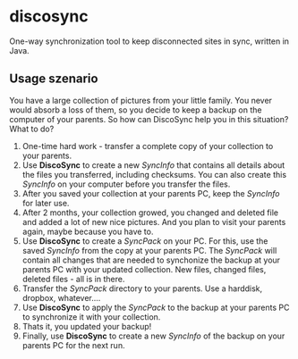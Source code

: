 # discosync
One-way synchronization tool to keep disconnected sites in sync, written in Java.

## Usage szenario
You have a large collection of pictures from your little family. You never would absorb a loss of them, so you decide to keep a backup on the computer of your parents.
So how can DiscoSync help you in this situation? What to do?
1. One-time hard work - transfer a complete copy of your collection to your parents.
2. Use **DiscoSync** to create a new _SyncInfo_ that contains all details about the files you transferred, including checksums. You can also create this _SyncInfo_ on your computer before you transfer the files.
3. After you saved your collection at your parents PC, keep the _SyncInfo_ for later use.
4. After 2 months, your collection growed, you changed and deleted file and added a lot of new nice pictures. And you plan to visit your parents again, maybe because you have to.
5. Use **DiscoSync** to create a _SyncPack_ on your PC. For this, use the saved _SyncInfo_ from the copy at your parents PC. The _SyncPack_ will contain all changes that are needed to synchonize the backup at your parents PC with your updated collection. New files, changed files, deleted files - all is in there.
6. Transfer the _SyncPack_ directory to your parents. Use a harddisk, dropbox, whatever....
7. Use **DiscoSync** to apply the _SyncPack_ to the backup at your parents PC to synchronize it with your collection.
8. Thats it, you updated your backup!
9. Finally, use **DiscoSync** to create a new _SyncInfo_ of the backup on your parents PC for the next run.
